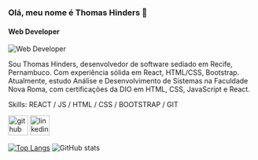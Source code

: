 ### Olá, meu nome é Thomas Hinders 👋

#### Web Developer
![Web Developer](https://media.istockphoto.com/id/1167600197/vector/front-end-development-web-banner-concept.jpg?s=170667a&w=0&k=20&c=eNl3Wt4rDh1KPUIP5AX4TkmaEk1K_9CMxDjlu5kR2mE=)

Sou Thomas Hinders, desenvolvedor de software sediado em Recife, Pernambuco. Com experiência sólida em React, HTML/CSS, Bootstrap. Atualmente, estudo Análise e Desenvolvimento de Sistemas na Faculdade Nova Roma, com certificações da DIO em HTML, CSS, JavaScript e React.

Skills:  REACT / JS / HTML / CSS / BOOTSTRAP / GIT 



[<img src='https://cdn.jsdelivr.net/npm/simple-icons@3.0.1/icons/github.svg' alt='github' height='40'>](https://github.com/ThomasHinders)  [<img src='https://cdn.jsdelivr.net/npm/simple-icons@3.0.1/icons/linkedin.svg' alt='linkedin' height='40'>](https://www.linkedin.com/in/https://www.linkedin.com/in/thomas-hinders-74984423b//)  

[![Top Langs](https://github-readme-stats.vercel.app/api/top-langs/?username=ThomasHinders)](https://github.com/anuraghazra/github-readme-stats)
 ![GitHub stats](https://github-readme-stats.vercel.app/api?username=ThomasHinders&show_icons=true)  


